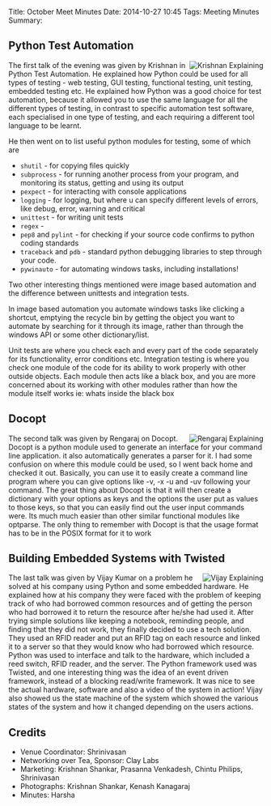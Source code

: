 Title: October Meet Minutes
Date: 2014-10-27 10:45
Tags: Meeting Minutes
Summary: <img alt="" src="http://photos2.meetupstatic.com/photos/event/4/b/5/d/global_432439293.jpeg"/> <img src="http://photos2.meetupstatic.com/photos/event/4/c/3/8/global_432439512.jpeg" alt=""/> <img src="http://photos2.meetupstatic.com/photos/event/5/3/8/9/global_432441385.jpeg" alt=""/>

## Python Test Automation

<a
href="http://photos2.meetupstatic.com/photos/event/4/b/5/d/highres_432439293.jpeg"><img
src="http://photos2.meetupstatic.com/photos/event/4/b/5/d/event_432439293.jpeg"
alt="Krishnan Explaining" style="float: right"></img></a>

The first talk of the evening was given by Krishnan in Python Test
Automation. He explained how Python could be used for all types of
testing - web testing, GUI testing, functional testing, unit testing,
embedded testing etc. He explained how Python was a good choice for
test automation, because it allowed you to use the same language for
all the different types of testing, in contrast to specific automation
test software, each specialised in one type of testing, and each
requiring a different tool language to be learnt.

He then went on to list useful python modules for testing, some of which are 

  * `shutil` - for copying files quickly
  * `subprocess` - for running another process from your program, and
    monitoring its status, getting and using its output
  * `pexpect` - for interacting with console applications
  * `logging` - for logging, but where u can specify different levels of
    errors, like debug, error, warning and critical
  * `unittest` - for writing unit tests 
  * `regex` - 
  * `pep8` and `pylint` - for checking if your source code confirms to
    python coding standards
  * `traceback` and `pdb` - standard python debugging libraries to step
    through your code.
  * `pywinauto` - for automating windows tasks, including installations!

Two other interesting things mentioned were image based automation and
the difference between unittests and integration tests.
 
In image based automation you automate windows tasks like clicking a
shortcut, emptying the recycle bin by getting the object you want to
automate by searching for it through its image, rather than through
the windows API or some other dictionary/list.

Unit tests are where you check each and every part of the code
separately for its functionality, error conditions etc. Integration
testing is where you check one module of the code for its ability to
work properly with other outside objects. Each module then acts like a
black box, and you are more concerned about its working with other
modules rather than how the module itself works ie: whats inside the
black box

## Docopt

<a
href="http://photos2.meetupstatic.com/photos/event/4/c/3/8/highres_432439512.jpeg"><img
src="http://photos2.meetupstatic.com/photos/event/4/c/3/8/event_432439512.jpeg"
alt="Rengaraj Explaining" style="float: right"></img></a>

The second talk was given by Rengaraj on Docopt. Docopt is a python
module used to generate an interface for your command line
application. it also automatically generates a parser for it. I had
some confusion on where this module could be used, so I went back home
and checked it out. Basically, you can use it to easily create a
command line program where you can give options like -v, -x -u and -uv
following your command. The great thing about Docopt is that it will
then create a dictionary with your options as keys and the options the
user put as values to those keys, so that you can easily find out the
user input commands were. Its much much easier than other similar
functional modules like optparse. The only thing to remember with
Docopt is that the usage format has to be in the POSIX format for it
to work

## Building Embedded Systems with Twisted

<a
href="http://photos2.meetupstatic.com/photos/event/5/3/8/9/highres_432441385.jpeg"><img
src="http://photos2.meetupstatic.com/photos/event/5/3/8/9/event_432441385.jpeg"
alt="Vijay Explaining" style="float: right"></img></a>

The last talk was given by Vijay Kumar on a problem he solved at his
company using Python and some embedded hardware. He explained how at
his company they were faced with the problem of keeping track of who
had borrowed common resources and of getting the person who had
borrowed it to return the resource after he/she had used it. After
trying simple solutions like keeping a notebook, reminding people, and
finding that they did not work, they finally decided to use a tech
solution. They used an RFID reader and put an RFID tag on each
resource and linked it to a server so that they would know who had
borrowed which resource. Python was used to interface and talk to the
hardware, which included a reed switch, RFID reader, and the
server. The Python framework used was Twisted, and one interesting
thing was the idea of an event driven framework, instead of a blocking
read/write framework. It was nice to see the actual hardware, software
and also a video of the system in action! Vijay also showed us the
state machine of the system which showed the various states of the
system and how it changed depending on the users actions.

## Credits

  * Venue Coordinator: Shrinivasan 
  * Networking over Tea, Sponsor: Clay Labs 
  * Marketing: Krishnan Shankar, Prasanna Venkadesh, Chintu Philips, Shrinivasan 
  * Photographs: Krishnan Shankar, Kenash Kanagaraj 
  * Minutes: Harsha